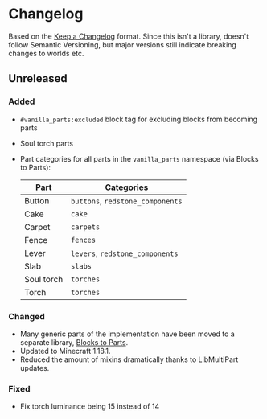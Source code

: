 # Changelog

Based on the [Keep a Changelog](https://keepachangelog.com/en/1.0.0/) format.
Since this isn't a library, doesn't follow Semantic Versioning,
but major versions still indicate breaking changes to worlds etc.

## Unreleased
### Added
- `#vanilla_parts:excluded` block tag
  for excluding blocks from becoming parts
- Soul torch parts
- Part categories for all parts in the `vanilla_parts` namespace (via Blocks to Parts):
  
  | Part       | Categories                       |
  |------------|----------------------------------|
  | Button     | `buttons`, `redstone_components` |
  | Cake       | `cake`                           |
  | Carpet     | `carpets`                        |
  | Fence      | `fences`                         |
  | Lever      | `levers`, `redstone_components`  |
  | Slab       | `slabs`                          |
  | Soul torch | `torches`                        |
  | Torch      | `torches`                        |

### Changed
- Many generic parts of the implementation
  have been moved to a separate library,
  [Blocks to Parts](https://github.com/Juuxel/BlocksToParts).
- Updated to Minecraft 1.18.1.
- Reduced the amount of mixins dramatically thanks to LibMultiPart updates.

### Fixed
- Fix torch luminance being 15 instead of 14
